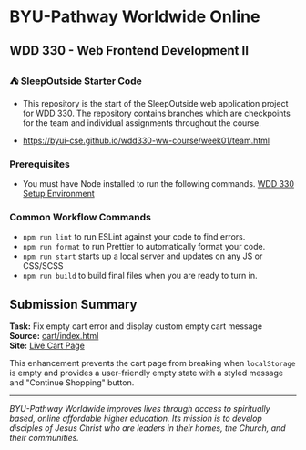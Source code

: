# BYU-Pathway Worldwide Online
## WDD 330 - Web Frontend Development II

### ⛺ SleepOutside Starter Code

 - This repository is the start of the SleepOutside web application project for WDD 330. The repository contains branches which are checkpoints for the team and individual assignments throughout the course.

 - https://byui-cse.github.io/wdd330-ww-course/week01/team.html

### Prerequisites

- You must have Node installed to run the following commands.
[WDD 330 Setup Environment](https://byui-cse.github.io/wdd330-ww-course/intro/) 

### Common Workflow Commands

- `npm run lint` to run ESLint against your code to find errors.
- `npm run format` to run Prettier to automatically format your code.
- `npm run start` starts up a local server and updates on any JS or CSS/SCSS 
- `npm run build` to build final files when you are ready to turn in.

## Submission Summary

**Task:** Fix empty cart error and display custom empty cart message  
**Source:** [cart/index.html](https://github.com/RLTB-Rommel/wdd330-sleepoutside-aunario/blob/main/src/cart/index.html)  
**Site:** [Live Cart Page](https://sleep-outside-team-17-aunario.netlify.app/cart/)

This enhancement prevents the cart page from breaking when `localStorage` is empty and provides a user-friendly empty state with a styled message and "Continue Shopping" button.

---
_BYU-Pathway Worldwide improves lives through access to spiritually based, online affordable higher education. Its mission is to develop disciples of Jesus Christ who are leaders in their homes, the Church, and their communities._



